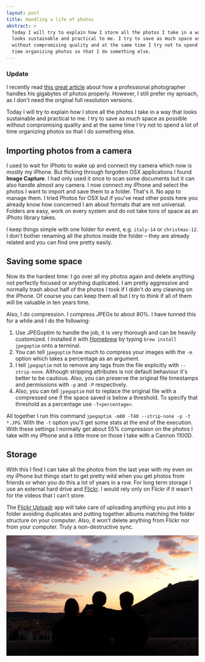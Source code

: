 ```yaml
---
layout: post
title: Handling a life of photos
abstract: >
  Today I will try to explain how I store all the photos I take in a way that
  looks sustainable and practical to me. I try to save as much space as possible
  without compromising quality and at the same time I try not to spend a lot of
  time organizing photos so that I do something else.
---
```


### Update
I recently read [this great
article](http://paulstamatiou.com/storage-for-photographers-part-2/ "An article
about professional photo storage") about how a professional photographer handles
his gigabytes of photos properly. However, I still prefer my aproach, as I don't
need the original full resolution versions.

Today I will try to explain how I store all the photos I take in a way that
looks sustainable and practical to me. I try to save as much space as possible
without compromising quality and at the same time I try not to spend a lot of
time organizing photos so that I do something else.

## Importing photos from a camera

I used to wait for iPhoto to wake up and connect my camera which now is mostly
my iPhone. But flicking through forgotten OSX applications I found **Image
Capture**. I had only used it once to scan some documents but it can also handle
almost any camera. I now connect my iPhone and select the photos I want to
import and save them to a folder. That's it. No app to manage them. I tried
Photos for OSX but if you've read other posts here you already know how
concerned I am about formats that are not universal. Folders are easy, work on
every system and do not take tons of space as an iPhoto library takes.

I keep things simple with one folder for event, e.g. `italy-14` or
`christmas-12`. I don't bother renaming all the photos inside the folder – they
are already related and you can find one pretty easily.

## Saving some space

Now its the hardest time: I go over all my photos again and delete anything not
perfectly focused or anything duplicated. I am pretty aggressive and normally
trash about half of the photos I took if I didn't do any cleaning on the iPhone.
Of course you can keep them all but I try to think if all of them will be
valuable in ten years time.

Also, I do compression. I compress JPEGs to about 80%. I have tunned this for a
while and I do the following:

1. Use JPEGoptim to handle the job, it is very thorough and can be heavily
   customized. I installed it with [Homebrew](http://brew.sh "Homebrew page") by
   typing `brew install jpegoptim` onto a terminal.
2. You can tell `jpegoptim` how much to compress your images with the `-m`
   option which takes a percentage as an argument.
3. I tell `jpegoptim` not to remove any tags from the file explicitly with
   `--strip-none`. Although stripping attributes is not default behaviour it's
   better to be cautious. Also, you can preserve the original file timestamps
   and permissions with `-p` and `-P` respectively.
4. Also, you can tell `jpegoptim` not to replace the original file with a
   compressed one if the space saved is below a threshold. To specify that
   threshold as a percentage use `-T<percentage>`.

All together I run this command `jpegoptim -m80 -T40 --strip-none -p -t *.JPG`.
With the `-t` option you'll get some stats at the end of the execution. With
these settings I normally get about 55% compression on the photos I take with my
iPhone and a little more on those I take with a Cannon 1100D.

## Storage

With this I find I can take all the photos from the last year with my even on my
iPhone but things start to get pretty wild when you get photos from friends or
when you do this a lot of years in a row. For long term storage I use an
external hard drive and [Flickr](https://www.flickr.com/ "Flickr homepage"). I
would rely only on Flickr if it wasn't for the videos that I can't store.

The [Flickr Uploadr](https://www.flickr.com/tools/ "Flickr Tools") app will take
care of uploading anything you put into a folder avoiding duplicates and putting
together albums matching the folder structure on your computer. Also, it won't
delete anything from Flickr nor from your computer. Truly a non-destructive
sync.

![Cuenca 2015](/img/posts/2015/cuenca.jpg)
